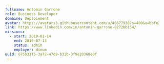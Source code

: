 ```yaml
---
fullname: Antonin Garrone
role: Business Developer
domaine: Déploiement
avatar: https://avatars3.githubusercontent.com/u/46677938?s=400&u=bbfe2189507f07759b1deab5380b9c09502abbe1&v=4
link: https://www.linkedin.com/in/antonin-garrone-8272bb154/
missions:
  - start: 2019-01-14
    end: 2019-07-13
    status: admin
    employer: dinum
uuid: 675b31f5-3a72-47d9-b31b-3f9e20368e0f
---
```

